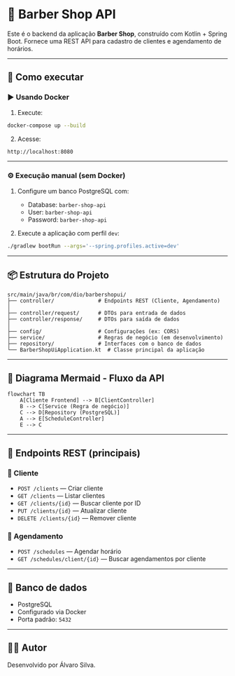 
# 💈 Barber Shop API

Este é o backend da aplicação **Barber Shop**, construído com Kotlin + Spring Boot. Fornece uma REST API para cadastro de clientes e agendamento de horários.

---

## 🚀 Como executar

### ▶️ Usando Docker

1. Execute:
```bash
docker-compose up --build
```

2. Acesse:
```
http://localhost:8080
```

---

### ⚙️ Execução manual (sem Docker)

1. Configure um banco PostgreSQL com:
   - Database: `barber-shop-api`
   - User: `barber-shop-api`
   - Password: `barber-shop-api`

2. Execute a aplicação com perfil `dev`:
```bash
./gradlew bootRun --args='--spring.profiles.active=dev'
```

---

## 📦 Estrutura do Projeto

```
src/main/java/br/com/dio/barbershopui/
├── controller/              # Endpoints REST (Cliente, Agendamento)
│
├── controller/request/      # DTOs para entrada de dados
├── controller/response/     # DTOs para saída de dados
│
├── config/                  # Configurações (ex: CORS)
├── service/                 # Regras de negócio (em desenvolvimento)
├── repository/              # Interfaces com o banco de dados
└── BarberShopUiApplication.kt  # Classe principal da aplicação
```

---

## 🔁 Diagrama Mermaid - Fluxo da API

```mermaid
flowchart TB
    A[Cliente Frontend] --> B[ClientController]
    B --> C[Service (Regra de negócio)]
    C --> D[Repository (PostgreSQL)]
    A --> E[ScheduleController]
    E --> C

```

---

## 📌 Endpoints REST (principais)

### 👤 Cliente
- `POST /clients` — Criar cliente
- `GET /clients` — Listar clientes
- `GET /clients/{id}` — Buscar cliente por ID
- `PUT /clients/{id}` — Atualizar cliente
- `DELETE /clients/{id}` — Remover cliente

### 📅 Agendamento
- `POST /schedules` — Agendar horário
- `GET /schedules/client/{id}` — Buscar agendamentos por cliente

---

## 🐘 Banco de dados

- PostgreSQL
- Configurado via Docker
- Porta padrão: `5432`

---

## 👨‍💻 Autor

Desenvolvido por Álvaro Silva.  

